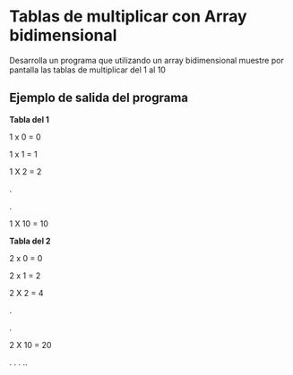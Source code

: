 # Tablas de multiplicar con Array bidimensional

Desarrolla un programa que utilizando un array bidimensional muestre por pantalla las tablas de multiplicar del 1 al 10


## Ejemplo de salida del programa

**Tabla del 1**

1 x 0 = 0

1 x 1 = 1

1 X 2 = 2

.

.

1 X 10 = 10

**Tabla del 2**

2 x 0 = 0

2 x 1 = 2

2 X 2 = 4

.

.

2 X 10 = 20

.
.
.
..

